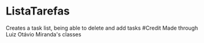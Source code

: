 # ListaTarefas
 Creates a task list, being able to delete and add tasks
#Credit
 Made through Luiz Otávio Miranda's classes
